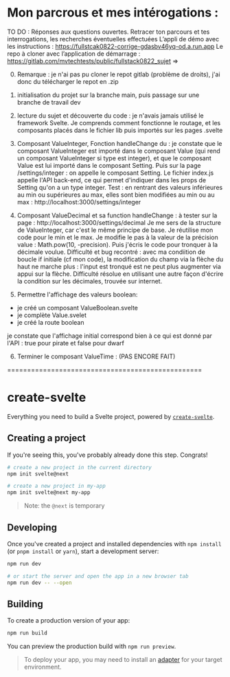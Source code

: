 # Mon parcrous et mes intérogations :

TO DO : Réponses aux questions ouvertes. Retracer ton parcours et tes interrogations, les recherches éventuelles effectuées
L’appli de démo avec les instructions : https://fullstcak0822-corrige-gdasbv46yq-od.a.run.app
Le repo à cloner avec l’application de démarrage : https://gitlab.com/mvtechtests/public/fullstack0822_sujet
=>

0.  Remarque : je n'ai pas pu cloner le repot gitlab (problème de droits), j'ai donc du télécharger le repot en .zip

1.  initialisation du projet sur la branche main, puis passage sur une branche de travail dev

2.  lecture du sujet et découverte du code : je n'avais jamais utilisé le framework Svelte. Je comprends comment fonctionne le routage, et les composants placés dans le fichier lib puis importés sur les pages .svelte

3.  Composant ValueInteger, Fonction handleChange du : je constate que le composant ValueInteger est importé dans le composant Value (qui rend un composant ValueInteger si type est integer), et que le composant Value est lui importé dans le composant Setting. Puis sur la page /settings/integer : on appelle le composant Setting. Le fichier index.js appelle l'API back-end, ce qui permet d'indiquer dans les props de Setting qu'on a un type integer. Test : en rentrant des valeurs inférieures au min ou supérieures au max, elles sont bien modifiées au min ou au max : http://localhost:3000/settings/integer

4.  Composant ValueDecimal et sa function handleChange : à tester sur la page : http://localhost:3000/settings/decimal
    Je me sers de la structure de ValueInteger, car c'est le même principe de base. Je réutilise mon code pour le min et le max.
    Je modifie le pas à la valeur de la précision value : Math.pow(10, -precision).
    Puis j'écris le code pour tronquer à la décimale voulue.
    Difficulté et bug recontré : avec ma condiition de boucle if initiale (cf mon code), la modification du champ via la flèche du haut ne marche plus : l'input est tronqué est ne peut plus augmenter via appui sur la flèche. Difficulté résolue en utilisant une autre façon d'écrire la condition sur les décimales, trouvée sur internet.

5.  Permettre l'affichage des valeurs boolean:

- je créé un composant ValueBoolean.svelte
- je complète Value.svelet
- je créé la route boolean

je constate que l'affichage initial correspond bien à ce qui est donné par l'API : true pour pirate et false pour dwarf

6. Terminer le composant ValueTime : (PAS ENCORE FAIT)

=================================================

# create-svelte

Everything you need to build a Svelte project, powered by [`create-svelte`](https://github.com/sveltejs/kit/tree/master/packages/create-svelte).

## Creating a project

If you're seeing this, you've probably already done this step. Congrats!

```bash
# create a new project in the current directory
npm init svelte@next

# create a new project in my-app
npm init svelte@next my-app
```

> Note: the `@next` is temporary

## Developing

Once you've created a project and installed dependencies with `npm install` (or `pnpm install` or `yarn`), start a development server:

```bash
npm run dev

# or start the server and open the app in a new browser tab
npm run dev -- --open
```

## Building

To create a production version of your app:

```bash
npm run build
```

You can preview the production build with `npm run preview`.

> To deploy your app, you may need to install an [adapter](https://kit.svelte.dev/docs/adapters) for your target environment.
